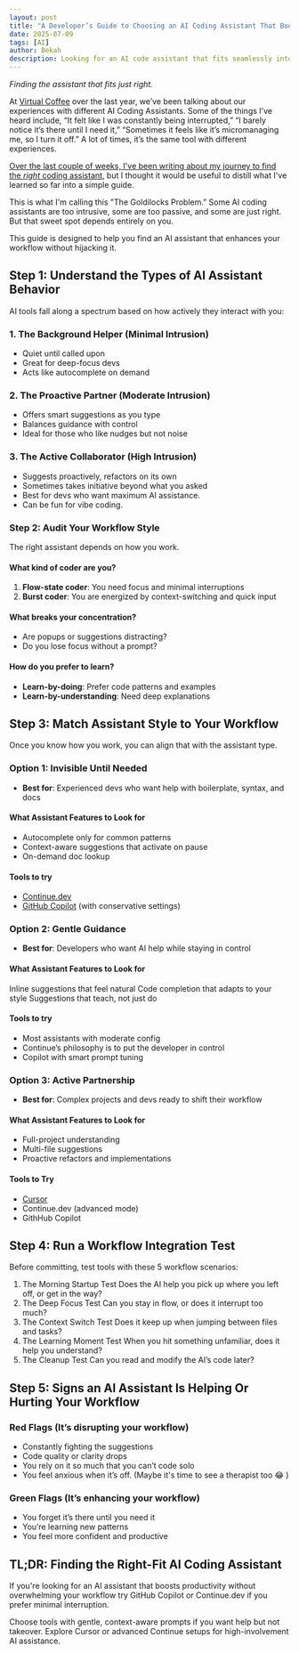 ```yaml
---
layout: post
title: "A Developer’s Guide to Choosing an AI Coding Assistant That Boosts Productivity Without Overwhelming Your Workflow)"
date: 2025-07-09
tags: [AI]
author: Bekah
description: Looking for an AI code assistant that fits seamlessly into your workflow? This guide compares types of assistants so you can choose the tool that boosts productivity without disrupting your flow.
---
```



*Finding the assistant that fits just right.*

At [Virtual Coffee](http://virtualcoffee.io/) over the last year, we’ve been talking about our experiences with different AI Coding Assistants.  Some of the things I’ve heard include, “It felt like I was constantly being interrupted,” “I barely notice it’s there until I need it,” “Sometimes it feels like it’s micromanaging me, so I turn it off.” A lot of times, it’s the same tool with different experiences.

[Over the last couple of weeks, I've been writing about my journey to find the *right* coding assistant](https://dev.to/bekahhw/series/32242), but I thought it would be useful to distill what I've learned so far into a simple guide. 

This is what I'm calling this "The Goldilocks Problem." Some AI coding assistants are too intrusive, some are too passive, and some are just right. But that sweet spot depends entirely on you.

This guide is designed to help you find an AI assistant that enhances your workflow without hijacking it.

## Step 1: Understand the Types of AI Assistant Behavior

AI tools fall along a spectrum based on how actively they interact with you:

### 1. The Background Helper (Minimal Intrusion)
- Quiet until called upon
- Great for deep-focus devs
- Acts like autocomplete on demand

### 2. The Proactive Partner (Moderate Intrusion)
- Offers smart suggestions as you type
- Balances guidance with control
- Ideal for those who like nudges but not noise

### 3. The Active Collaborator (High Intrusion)
- Suggests proactively, refactors on its own
- Sometimes takes initiative beyond what you asked
- Best for devs who want maximum AI assistance.
- Can be fun for vibe coding.

### Step 2: Audit Your Workflow Style

The right assistant depends on how you work. 

#### What kind of coder are you?

1. **Flow-state coder**: You need focus and minimal interruptions
2. **Burst coder**: You are energized by context-switching and quick input

#### What breaks your concentration?

- Are popups or suggestions distracting?
- Do you lose focus without a prompt?

#### How do you prefer to learn?

- **Learn-by-doing**: Prefer code patterns and examples
- **Learn-by-understanding**: Need deep explanations

## Step 3: Match Assistant Style to Your Workflow

Once you know how you work, you can align that with the assistant type.

### Option 1: Invisible Until Needed

- **Best for**: Experienced devs who want help with boilerplate, syntax, and docs

#### What Assistant Features to Look for

- Autocomplete only for common patterns
- Context-aware suggestions that activate on pause
- On-demand doc lookup

#### Tools to try
- [Continue.dev](https://continue.dev/) 
- [GitHub Copilot](https://github.com/features/copilot) (with conservative settings)

### Option 2: Gentle Guidance

- **Best for**: Developers who want AI help while staying in control

#### What Assistant Features to Look for
Inline suggestions that feel natural
Code completion that adapts to your style
Suggestions that teach, not just do

#### Tools to try

- Most assistants with moderate config
- Continue’s philosophy is to put the developer in control
- Copilot with smart prompt tuning

### Option 3: Active Partnership

- **Best for**: Complex projects and devs ready to shift their workflow

#### What Assistant Features to Look for

- Full-project understanding
- Multi-file suggestions
- Proactive refactors and implementations

#### Tools to Try

- [Cursor](https://www.cursor.com/)
- Continue.dev (advanced mode)
- GithHub Copilot

## Step 4: Run a Workflow Integration Test

Before committing, test tools with these 5 workflow scenarios:

1. The Morning Startup Test
Does the AI help you pick up where you left off, or get in the way?
2. The Deep Focus Test
Can you stay in flow, or does it interrupt too much?
3. The Context Switch Test
Does it keep up when jumping between files and tasks?
4. The Learning Moment Test
When you hit something unfamiliar, does it help you understand?
5. The Cleanup Test
Can you read and modify the AI’s code later?

## Step 5: Signs an AI Assistant Is Helping Or Hurting Your Workflow


### Red Flags (It’s disrupting your workflow)

- Constantly fighting the suggestions
- Code quality or clarity drops
- You rely on it so much that you can’t code solo
- You feel anxious when it’s off. (Maybe it's time to see a therapist too :joy: )

### Green Flags (It’s enhancing your workflow)
- You forget it’s there until you need it
- You’re learning new patterns
- You feel more confident and productive

## TL;DR: Finding the Right-Fit AI Coding Assistant

If you're looking for an AI assistant that boosts productivity without overwhelming your workflow try GitHub Copilot or Continue.dev if you prefer minimal interruption.

Choose tools with gentle, context-aware prompts if you want help but not takeover. Explore Cursor or advanced Continue setups for high-involvement AI assistance.